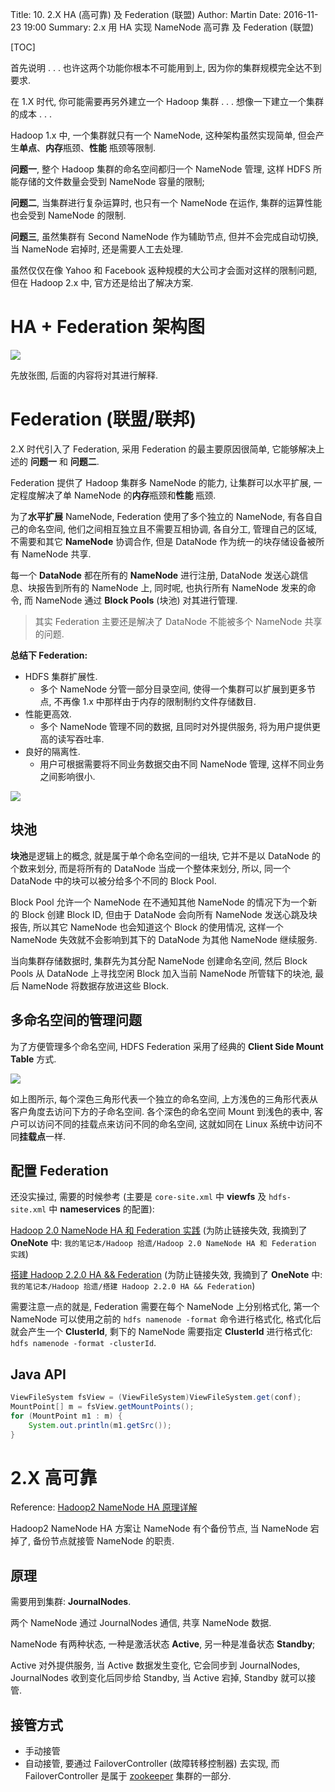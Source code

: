 Title: 10. 2.X HA (高可靠) 及 Federation (联盟)
Author: Martin
Date: 2016-11-23 19:00
Summary: 2.x 用 HA 实现 NameNode 高可靠 及 Federation (联盟)

[TOC]

首先说明 . . . 也许这两个功能你根本不可能用到上, 因为你的集群规模完全达不到要求.

在 1.X 时代, 你可能需要再另外建立一个 Hadoop 集群 . . . 想像一下建立一个集群的成本 . . .

Hadoop 1.x 中, 一个集群就只有一个 NameNode, 这种架构虽然实现简单, 但会产生**单点**、**内存**瓶颈、**性能**
瓶颈等限制.

**问题一**, 整个 Hadoop 集群的命名空间都归一个 NameNode 管理, 这样 HDFS 所能存储的文件数量会受到 NameNode 容量的限制;

**问题二**, 当集群进行复杂运算时, 也只有一个 NameNode 在运作, 集群的运算性能也会受到 NameNode 的限制.

**问题三**, 虽然集群有 Second NameNode 作为辅助节点, 但并不会完成自动切换, 当 NameNode 宕掉时, 还是需要人工去处理.

虽然仅仅在像 Yahoo 和 Facebook 返种规模的大公司才会面对这样的限制问题, 但在 Hadoop 2.x 中, 官方还是给出了解决方案.

# HA + Federation 架构图
![](http://www.smallcpp.cn/theme/images/高可靠联盟/HAFederation.png)

先放张图, 后面的内容将对其进行解释.

# Federation (联盟/联邦)
2.X 时代引入了 Federation, 采用 Federation 的最主要原因很简单, 它能够解决上述的 **问题一** 和 **问题二**.

Federation 提供了 Hadoop 集群多 NameNode 的能力, 让集群可以水平扩展, 一定程度解决了单 NameNode 的**内存**瓶颈和**性能**
瓶颈.

为了**水平扩展** NameNode, Federation 使用了多个独立的 NameNode, 有各自自己的命名空间, 他们之间相互独立且不需要互相协调, 各自分工, 管理自己的区域, 不需要和其它 **NameNode** 协调合作, 但是 DataNode 作为统一的块存储设备被所有 NameNode 共享.

每一个 **DataNode** 都在所有的 **NameNode** 进行注册, DataNode 发送心跳信息、块报告到所有的 NameNode 上, 同时呢, 也执行所有 NameNode 发来的命令, 而 NameNode 通过 **Block Pools** (块池) 对其进行管理.

> 其实 Federation 主要还是解决了 DataNode 不能被多个 NameNode 共享的问题.

**总结下 Federation:**

- HDFS 集群扩展性.
    + 多个 NameNode 分管一部分目录空间, 使得一个集群可以扩展到更多节点, 不再像 1.x 中那样由于内存的限制制约文件存储数目.
- 性能更高效.
    + 多个 NameNode 管理不同的数据, 且同时对外提供服务, 将为用户提供更高的读写吞吐率.
- 良好的隔离性.
    + 用户可根据需要将不同业务数据交由不同 NameNode 管理, 这样不同业务之间影响很小.

![](http://www.smallcpp.cn/theme/images/Hadoop新特性/HDFS联邦.png)

## 块池
**块池**是逻辑上的概念, 就是属于单个命名空间的一组块, 它并不是以 DataNode 的个数来划分, 而是将所有的 DataNode 当成一个整体来划分, 所以, 同一个 DataNode 中的块可以被分给多个不同的 Block Pool.

Block Pool 允许一个 NameNode 在不通知其他 NameNode 的情况下为一个新的 Block 创建 Block ID, 但由于 DataNode 会向所有 NameNode 发送心跳及块报告, 所以其它 NameNode 也会知道这个 Block 的使用情况, 这样一个 NameNode 失效就不会影响到其下的 DataNode 为其他 NameNode 继续服务.

当向集群存储数据时, 集群先为其分配 NameNode 创建命名空间, 然后 Block Pools 从 DataNode 上寻找空闲 Block 加入当前 NameNode 所管辖下的块池, 最后 NameNode 将数据存放进这些 Block.

## 多命名空间的管理问题
为了方便管理多个命名空间, HDFS Federation 采用了经典的 **Client Side Mount Table** 方式.

![](http://www.smallcpp.cn/theme/images/高可靠联盟/ClientSideMountTable.png)

如上图所示, 每个深色三角形代表一个独立的命名空间, 上方浅色的三角形代表从客户角度去访问下方的子命名空间. 各个深色的命名空间 Mount 到浅色的表中, 客户可以访问不同的挂载点来访问不同的命名空间, 这就如同在 Linux 系统中访问不同**挂载点**一样.

## 配置 Federation
还没实操过, 需要的时候参考 (主要是 `core-site.xml` 中 **viewfs** 及 `hdfs-site.xml` 中 **nameservices** 的配置):

[Hadoop 2.0 NameNode HA 和 Federation 实践](http://www.infoq.com/cn/articles/hadoop-2-0-namenode-ha-federation-practice-zh) (为防止链接失效, 我摘到了 **OneNote** 中: `我的笔记本/Hadoop 拾遗/Hadoop 2.0 NameNode HA 和 Federation 实践`)

[搭建 Hadoop 2.2.0 HA && Federation](http://www.cnblogs.com/nb591/p/3535662.html) (为防止链接失效, 我摘到了 **OneNote** 中: `我的笔记本/Hadoop 拾遗/搭建 Hadoop 2.2.0 HA && Federation`)<br>

需要注意一点的就是, Federation 需要在每个 NameNode 上分别格式化, 第一个 NameNode 可以使用之前的 `hdfs namenode -format` 命令进行格式化, 格式化后就会产生一个 **ClusterId**, 剩下的 NameNode 需要指定 **ClusterId** 进行格式化: `hdfs namenode -format -clusterId`.

## Java API
```java
ViewFileSystem fsView = (ViewFileSystem)ViewFileSystem.get(conf);
MountPoint[] m = fsView.getMountPoints();
for (MountPoint m1 : m) {
    System.out.println(m1.getSrc());
}
```

# 2.X 高可靠
Reference: [Hadoop2 NameNode HA 原理详解](http://www.cnblogs.com/sy270321/p/4398815.html)

Hadoop2 NameNode HA 方案让 NameNode 有个备份节点, 当 NameNode 宕掉了, 备份节点就接管 NameNode 的职责.

## 原理
需要用到集群: **JournalNodes**.

两个 NameNode 通过 JournalNodes 通信, 共享 NameNode 数据.

NameNode 有两种状态, 一种是激活状态 **Active**, 另一种是准备状态 **Standby**;

Active 对外提供服务, 当 Active 数据发生变化, 它会同步到 JournalNodes, JournalNodes 收到变化后同步给 Standby, 当 Active 宕掉, Standby 就可以接管.

## 接管方式
- 手动接管
- 自动接管, 要通过 FailoverController (故障转移控制器) 去实现, 而 FailoverController 是属于 [zookeeper](http://www.smallcpp.cn/07-zookeeper-jian-jie.html) 集群的一部分.
